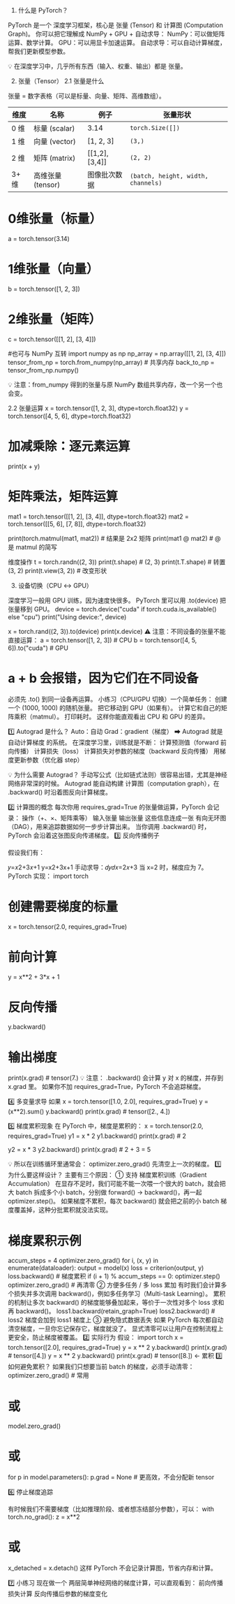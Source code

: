 1. 什么是 PyTorch？

PyTorch 是一个 深度学习框架，核心是 张量 (Tensor) 和 计算图 (Computation Graph)。
你可以把它理解成 NumPy + GPU + 自动求导：
NumPy：可以做矩阵运算、数学计算。
GPU：可以用显卡加速运算。
自动求导：可以自动计算梯度，帮我们更新模型参数。

💡 在深度学习中，几乎所有东西（输入、权重、输出）都是 张量。

2. 张量（Tensor）
2.1 张量是什么

张量 = 数字表格（可以是标量、向量、矩阵、高维数组）。

| 维度   | 名称            | 例子                | 张量形状                               |
| ---- | ------------- | ----------------- | ---------------------------------- |
| 0 维  | 标量 (scalar)   | 3.14              | `torch.Size([])`                   |
| 1 维  | 向量 (vector)   | \[1, 2, 3]        | `(3,)`                             |
| 2 维  | 矩阵 (matrix)   | \[\[1,2], \[3,4]] | `(2, 2)`                           |
| 3+ 维 | 高维张量 (tensor) | 图像批次数据            | `(batch, height, width, channels)` |

# 0维张量（标量）
a = torch.tensor(3.14)
# 1维张量（向量）
b = torch.tensor([1, 2, 3])
# 2维张量（矩阵）
c = torch.tensor([[1, 2], [3, 4]])

#也可与 NumPy 互转
import numpy as np
np_array = np.array([[1, 2], [3, 4]])
tensor_from_np = torch.from_numpy(np_array)  # 共享内存
back_to_np = tensor_from_np.numpy()

💡 注意：from_numpy 得到的张量与原 NumPy 数组共享内存，改一个另一个也会变。

2.2 张量运算
x = torch.tensor([1, 2, 3], dtype=torch.float32)
y = torch.tensor([4, 5, 6], dtype=torch.float32)

# 加减乘除：逐元素运算
print(x + y)

# 矩阵乘法，矩阵运算
mat1 = torch.tensor([[1, 2], [3, 4]], dtype=torch.float32)
mat2 = torch.tensor([[5, 6], [7, 8]], dtype=torch.float32)

print(torch.matmul(mat1, mat2))  # 结果是 2x2 矩阵
print(mat1 @ mat2)               # @ 是 matmul 的简写

维度操作
t = torch.randn((2, 3))
print(t.shape)       # (2, 3)
print(t.T.shape)     # 转置 (3, 2)
print(t.view(3, 2))  # 改变形状

3. 设备切换（CPU ↔ GPU）

深度学习一般用 GPU 训练，因为速度快很多。
PyTorch 里可以用 .to(device) 把张量移到 GPU。
device = torch.device("cuda" if torch.cuda.is_available() else "cpu")
print("Using device:", device)

x = torch.rand((2, 3)).to(device)
print(x.device)
⚠️ 注意：不同设备的张量不能直接运算：
a = torch.tensor([1, 2, 3])  # CPU
b = torch.tensor([4, 5, 6]).to("cuda")  # GPU
# a + b 会报错，因为它们在不同设备
必须先 .to() 到同一设备再运算。
小练习（CPU/GPU 切换）一个简单任务：
创建一个 (1000, 1000) 的随机张量。
把它移动到 GPU（如果有）。
计算它和自己的矩阵乘积（matmul）。
打印耗时。
这样你能直观看出 CPU 和 GPU 的差异。

1️⃣ Autograd 是什么？
Auto：自动
Grad：gradient（梯度）
➡ Autograd 就是 自动计算梯度 的系统。
在深度学习里，训练就是不断：
计算预测值（forward 前向传播）
计算损失（loss）
计算损失对参数的梯度（backward 反向传播）
用梯度更新参数（优化器 step）

💡 为什么需要 Autograd？
手动写公式（比如链式法则）很容易出错，尤其是神经网络非常深的时候。
Autograd 能自动构建 计算图（computation graph），在 .backward() 时沿着图反向计算梯度。

2️⃣ 计算图的概念
每次你用 requires_grad=True 的张量做运算，PyTorch 会记录：
操作（+、×、矩阵乘等）
输入张量
输出张量
这些信息连成一张 有向无环图（DAG），用来追踪数据如何一步步计算出来。
当你调用 .backward() 时，PyTorch 会沿着这张图反向传递梯度。
3️⃣ 反向传播例子

假设我们有：

𝑦=𝑥2+3𝑥+1
y=x2+3x+1
手动求导：𝑑𝑦𝑑𝑥=2𝑥+3
当 x=2 时，梯度应为 7。
PyTorch 实现：
import torch
# 创建需要梯度的标量
x = torch.tensor(2.0, requires_grad=True)
# 前向计算
y = x**2 + 3*x + 1
# 反向传播
y.backward()
# 输出梯度
print(x.grad)  # tensor(7.)
💡 注意：
.backward() 会计算 y 对 x 的梯度，并存到 x.grad 里。
如果你不加 requires_grad=True，PyTorch 不会追踪梯度。

4️⃣ 多变量求导
如果 
x = torch.tensor([1.0, 2.0], requires_grad=True)
y = (x**2).sum()
y.backward()
print(x.grad)  # tensor([2., 4.])

5️⃣ 梯度累积现象
在 PyTorch 中，梯度是累积的：
x = torch.tensor(2.0, requires_grad=True)
y1 = x * 2
y1.backward()
print(x.grad)  # 2

y2 = x * 3
y2.backward()
print(x.grad)  # 2 + 3 = 5

💡 所以在训练循环里通常会：
optimizer.zero_grad()
先清空上一次的梯度。
1️⃣ 为什么要这样设计？
主要有三个原因：
① 支持 梯度累积训练（Gradient Accumulation）
在显存不足时，我们可能不能一次喂一个很大的 batch，就会把大 batch 拆成多个小 batch，分别做 forward() → backward()，再一起 optimizer.step()。
如果梯度不累积，每次 backward() 就会把之前的小 batch 梯度覆盖掉，这种分批累积就没法实现。
# 梯度累积示例
accum_steps = 4
optimizer.zero_grad()
for i, (x, y) in enumerate(dataloader):
    output = model(x)
    loss = criterion(output, y)
    loss.backward()           # 梯度累积
    if (i + 1) % accum_steps == 0:
        optimizer.step()
        optimizer.zero_grad() # 再清零
② 方便多任务 / 多 loss 累加
有时我们会计算多个损失并多次调用 backward()，例如多任务学习（Multi-task Learning）。
累积的机制让多次 backward() 的梯度能够叠加起来，等价于一次性对多个 loss 求和再 backward()。
loss1.backward(retain_graph=True)
loss2.backward()  # loss2 梯度会加到 loss1 梯度上
③ 避免隐式数据丢失
如果 PyTorch 每次都自动清空梯度，一旦你忘记保存它，梯度就没了。
显式清零可以让用户在控制流程上更安全，防止梯度被覆盖。
2️⃣ 实际行为
假设：
import torch
x = torch.tensor([2.0], requires_grad=True)
y = x ** 2
y.backward()
print(x.grad)  # tensor([4.])
y = x ** 2
y.backward()
print(x.grad)  # tensor([8.])  ← 累积
3️⃣ 如何避免累积？
如果我们只想要当前 batch 的梯度，必须手动清零：
optimizer.zero_grad()  # 常用
# 或
model.zero_grad()
# 或
for p in model.parameters():
    p.grad = None  # 更高效，不会分配新 tensor

6️⃣ 停止梯度追踪

有时候我们不需要梯度（比如推理阶段、或者想冻结部分参数），可以：
with torch.no_grad():
    z = x**2

# 或
x_detached = x.detach()
这样 PyTorch 不会记录计算图，节省内存和计算。

7️⃣ 小练习
现在做一个 两层简单神经网络的梯度计算，可以直观看到：
前向传播
损失计算
反向传播后参数的梯度变化